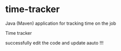 # time-tracker
Java (Maven) application for tracking time on the job

Time tracker

successfully edit the code and update aauto !!!
